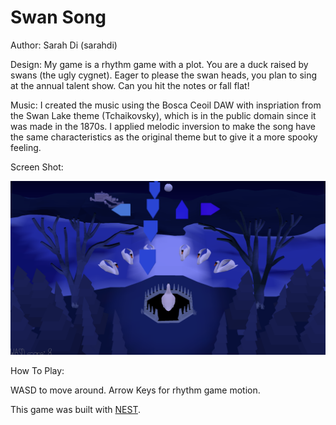 # Swan Song

Author: Sarah Di (sarahdi)

Design: My game is a rhythm game with a plot. You are a duck raised by swans (the ugly cygnet). Eager to
please the swan heads, you plan to sing at the annual talent show. Can you hit the notes or fall flat!

Music:
I created the music using the Bosca Ceoil DAW with inspriation from the Swan Lake theme (Tchaikovsky), which is in
the public domain since it was made in the 1870s. I applied melodic inversion to make the song have the same characteristics
as the original theme but to give it a more spooky feeling.

Screen Shot:

![Screen Shot](screenshot.png)

How To Play:

WASD to move around. Arrow Keys for rhythm game motion.

This game was built with [NEST](NEST.md).
